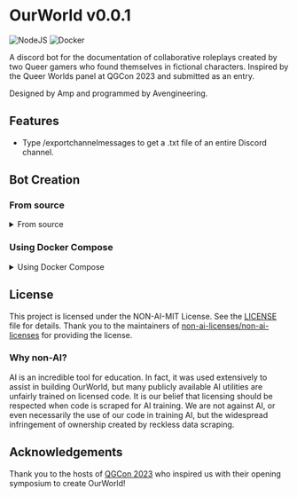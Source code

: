 # OurWorld v0.0.1
![NodeJS](https://img.shields.io/badge/node.js-6DA55F?style=for-the-badge&logo=node.js&logoColor=white) ![Docker](https://img.shields.io/badge/docker-%230db7ed.svg?style=for-the-badge&logo=docker&logoColor=white)

A discord bot for the documentation of collaborative roleplays created by two Queer gamers who found themselves in fictional characters. Inspired by the Queer Worlds panel at QGCon 2023 and submitted as an entry.

Designed by Amp and programmed by Avengineering.

## Features
- Type /exportchannelmessages to get a .txt file of an entire Discord channel.

## Bot Creation
### From source

<details>
<summary>From source</summary>

1. If you do not have a Discord bot Application set up on the Discord Developer Portal, check out [this guide from Discord.js to set it up on your account.](https://discordjs.guide/preparations/setting-up-a-bot-application.html#creating-your-bot)
2. Make sure you have [Node.js](https://nodejs.org/en) installed.
3. Clone the repository using the Github desktop interface or the command line:
```bash
cd FolderToMyOurWorld
git clone https://github.com/AvengineeringCreates/OurWorld.git
```
3. In the root of the local repository, create a new file called `.env`. This will contain your bot's token as well as other sensitive information.
4. In `.env` write:
```
BOT_TOKEN="yourbottoken"
CLIENT_ID="yourbotsclientid"
MAINTAINER_DISCORD="@yourdiscordusername"
```
- `BOT_TOKEN` is your Discord bot's login token. Do NOT share this! It is found on the Discord Developer Portal under YourApp > Bot > Token.
- `CLIENT_ID` is your Discord bot's client ID. It is found on the Discord Developer Portal under YourApp > General Information > Application Id.
- `MAINTAINER_DISCORD` is your Discord @username. It only is shown to users as contact information if there is an error. There are plans to change this to a move private route in the future.
5. Run `npm install` to install all dependencies.
6. Invite your bot to your server and provide the desired permissions. Read Messages, Write Messages, View Message History and Attach Files are required for any channel you want OurWorld to be able to process. It's simpler to just provide the Administrator permission, but more secure to provide the permissions individually or on a channel-by-channel basis.
7. Use `npm deploy-commands` to set slash commands on all joined servers.
8. Use `npm start` to start the server.
9. Run and enjoy!

</details>

### Using Docker Compose

<details>
<summary>Using Docker Compose</summary>

1. If you do not have a Discord bot Application set up on the Discord Developer Portal, check out [this guide from Discord.js to set it up on your account.](https://discordjs.guide/preparations/setting-up-a-bot-application.html#creating-your-bot)
2. Make sure Docker Engine is installed.
3. Create a new directory for your Docker files. In this example we'll call it `MyOurWorld`.
```bash
mkdir MyOurworld
cd MyOurWorld
```
3. Download [Dockerfile](Dockerfile) and [compose.yml](compose.yml) from the repository via direct download or copy the contents into your own files of the same name. Place them in `MyOurWorld`.
4. In `MyOurWorld` create a new file `.env`.
```bash
sudo nano .env
```
5. In `.env` write:
```
BOT_TOKEN="yourbottoken"
CLIENT_ID="yourbotsclientid"
MAINTAINER_DISCORD="@yourdiscordusername"
```
- `BOT_TOKEN` is your Discord bot's login token. Do NOT share this! It is found on the Discord Developer Portal under YourApp > Bot > Token.
- `CLIENT_ID` is your Discord bot's client ID. It is found on the Discord Developer Portal under YourApp > General Information > Application Id.
- `MAINTAINER_DISCORD` is your Discord @username. It only is shown to users as contact information if there is an error. There are plans to change this to a move private route in the future.
6. Run `docker compose up -d` to spin up and start your OurWorld container. Enjoy!

</details>

## License
This project is licensed under the NON-AI-MIT License. See the [LICENSE](LICENSE) file for details. Thank you to the maintainers of [non-ai-licenses/non-ai-licenses](https://github.com/non-ai-licenses/non-ai-licenses/tree/main) for providing the license.

### Why non-AI?
AI is an incredible tool for education. In fact, it was used extensively to assist in building OurWorld, but many publicly available AI utilities are unfairly trained on licensed code. It is our belief that licensing should be respected when code is scraped for AI training. We are not against AI, or even necessarily the use of our code in training AI, but the widespread infringement of ownership created by reckless data scraping.

## Acknowledgements
Thank you to the hosts of [QGCon 2023](https://itch.io/jam/qgjam-2023) who inspired us with their opening symposium to create OurWorld!